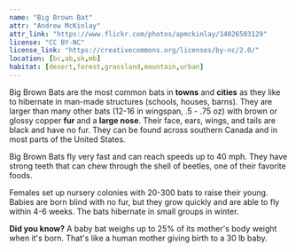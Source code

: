 ```yaml
---
name: "Big Brown Bat"
attr: "Andrew McKinlay"
attr_link: "https://www.flickr.com/photos/apmckinlay/14026503129"
license: "CC BY-NC"
license_link: "https://creativecommons.org/licenses/by-nc/2.0/"
location: [bc,ab,sk,mb]
habitat: [desert,forest,grassland,mountain,urban]
---
```

Big Brown Bats are the most common bats in **towns** and **cities** as they like to hibernate in man-made structures (schools, houses, barns). They are larger than many other bats (12-16 in wingspan, .5 - .75 oz) with brown or glossy copper **fur** and a **large nose**. Their face, ears, wings, and tails are black and have no fur. They can be found across southern Canada and in most parts of the United States.

Big Brown Bats fly very fast and can reach speeds up to 40 mph. They have strong teeth that can chew through the shell of beetles, one of their favorite foods.

Females set up nursery colonies with 20-300 bats to raise their young. Babies are born blind with no fur, but they grow quickly and are able to fly within 4-6 weeks. The bats hibernate in small groups in winter.

**Did you know?** A baby bat weighs up to 25% of its mother's body weight when it's born. That's like a human mother giving birth to a 30 lb baby.
